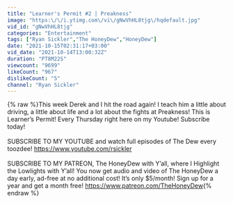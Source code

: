 ```yaml
---
title: "Learner's Permit #2 | Preakness"
image: "https:\/\/i.ytimg.com\/vi\/gNwVhHL8tjg\/hqdefault.jpg"
vid_id: "gNwVhHL8tjg"
categories: "Entertainment"
tags: ["Ryan Sickler","The HoneyDew","HoneyDew"]
date: "2021-10-15T02:31:17+03:00"
vid_date: "2021-10-14T13:00:32Z"
duration: "PT8M22S"
viewcount: "9699"
likeCount: "967"
dislikeCount: "5"
channel: "Ryan Sickler"
---
```

{% raw %}This week Derek and I hit the road again! I teach him a little about driving, a little about life  and a lot about the fights at Preakness! This is Learner’s Permit! Every Thursday right here on my Youtube! Subscribe today!<br /><br />SUBSCRIBE TO MY YOUTUBE and watch full episodes of The Dew every toozdee! <a rel="nofollow" target="blank" href="https://www.youtube.com/rsickler">https://www.youtube.com/rsickler</a><br /><br />SUBSCRIBE TO MY PATREON, The HoneyDew with Y’all, where I Highlight the Lowlights with Y’all! You now get audio and video of The HoneyDew a day early, ad-free at no additional cost! It’s only $5/month! Sign up for a year and get a month free! <a rel="nofollow" target="blank" href="https://www.patreon.com/TheHoneyDew">https://www.patreon.com/TheHoneyDew</a>{% endraw %}
